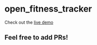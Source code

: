 # open_fitness_tracker

Check out the [live demo](https://desync-o-tron.github.io/open_fitness_tracker/)

## Feel free to add PRs!
